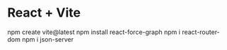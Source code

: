 # React + Vite
npm create vite@latest
npm install react-force-graph
npm i react-router-dom
npm i json-server

